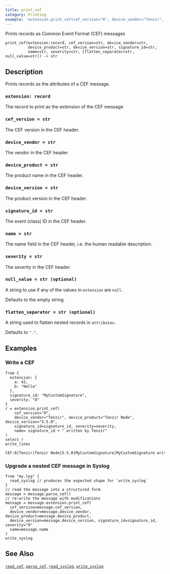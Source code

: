 ```yaml
---
title: print_cef
category: Printing
example: 'extension.print_cef(cef_version="0", device_vendor="Tenzir", device_product="Tenzir Node", device_version="5.5.0", signature_id=id, name="description", severity="7")'
---
```


Prints records as Common Event Format (CEF) messages

```tql
print_cef(extension:record, cef_version=str, device_vendor=str,
          device_product=str, device_version=str, signature_id=str,
          name=str, severity=str, [flatten_separator=str, null_value=str]) -> str
```

## Description

Prints records as the attributes of a CEF message.

### `extension: record`

The record to print as the extension of the CEF message

### `cef_version = str`

The CEF version in the CEF header.

### `device_vendor = str`

The vendor in the CEF header.

### `device_product = str`

The product name in the CEF header.

### `device_version = str`

The product version in the CEF header.

### `signature_id = str`

The event (class) ID in the CEF header.

### `name = str`

The name field in the CEF header, i.e. the human readable description.

### `severity = str`

The severity in the CEF header.

### `null_value = str (optional)`

A string to use if any of the values in `extension` are `null`.

Defaults to the empty string.

### `flatten_separator = str (optional)`

A string used to flatten nested records in `attributes`.

Defaults to `"."`.

## Examples

### Write a CEF

```tql
from {
  extension: {
    a: 42,
    b: "Hello"
  },
  signature_id: "MyCustomSignature",
  severity: "8"
}
r = extension.print_cef(
    cef_version="0",
    device_vendor="Tenzir", device_product="Tenzir Node", device_version="5.5.0",
    signature_id=signature_id, severity=severity,
    name= signature_id + " written by Tenzir"
)
select r
write_lines
```

```txt
CEF:0|Tenzir|Tenzir Node|5.5.0|MyCustomSignature|MyCustomSignature written by Tenzir|8|a=42 b=Hello
```

### Upgrade a nested CEF message in Syslog

```tql
from "my.log" {
  read_syslog // produces the expected shape for `write_syslog`
}
// read the message into a structured form
message = message.parse_cef()
// re-write the message with modifications
message = message.extension.print_cef(
  cef_version=message.cef_version,
  device_vendor=message.device_vendor, device_product=message.device_product,
  device_version=message.device_version, signature_id=signature_id, severity="9"
  name=message.name
)
write_syslog
```

## See Also

[`read_cef`](/reference/functions/read_cef),
[`parse_cef`](/reference/operators/parse_cef),
[`read_syslog`](/reference/operators/read_syslog),
[`write_syslog`](/reference/operators/write_syslog)
